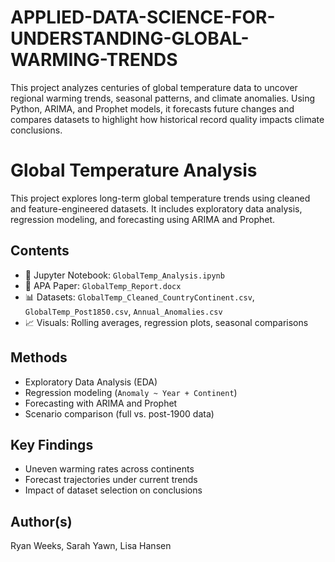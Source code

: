 # APPLIED-DATA-SCIENCE-FOR-UNDERSTANDING-GLOBAL-WARMING-TRENDS
This project analyzes centuries of global temperature data to uncover regional warming trends, seasonal patterns, and climate anomalies. Using Python, ARIMA, and Prophet models, it forecasts future changes and compares datasets to highlight how historical record quality impacts climate conclusions.
# Global Temperature Analysis

This project explores long-term global temperature trends using cleaned and feature-engineered datasets. It includes exploratory data analysis, regression modeling, and forecasting using ARIMA and Prophet.

## Contents
- 📓 Jupyter Notebook: `GlobalTemp_Analysis.ipynb`
- 📄 APA Paper: `GlobalTemp_Report.docx`
- 📊 Datasets: `GlobalTemp_Cleaned_CountryContinent.csv`, `GlobalTemp_Post1850.csv`, `Annual_Anomalies.csv`
- 📈 Visuals: Rolling averages, regression plots, seasonal comparisons

## Methods
- Exploratory Data Analysis (EDA)
- Regression modeling (`Anomaly ~ Year + Continent`)
- Forecasting with ARIMA and Prophet
- Scenario comparison (full vs. post-1900 data)

## Key Findings
- Uneven warming rates across continents
- Forecast trajectories under current trends
- Impact of dataset selection on conclusions

## Author(s)
Ryan Weeks, Sarah Yawn, Lisa Hansen
